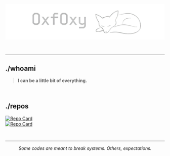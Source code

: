 ![0xf0xy](src/my_banner.png)  

<br>

---
## ./whoami

> **I can be a little bit of everything.**

<br>

## ./repos

[![Repo Card](https://github-readme-stats.vercel.app/api/pin/?username=0xf0xy&theme=github_dark_dimmed&repo=Playground)](https://github.com/0xf0xy/Playground)  
[![Repo Card](https://github-readme-stats.vercel.app/api/pin/?username=0xf0xy&theme=github_dark_dimmed&repo=Write-ups)](https://github.com/0xf0xy/Write-ups)

<br>

---
<p align="center"><em>Some codes are meant to break systems. Others, expectations.</em></p> 
